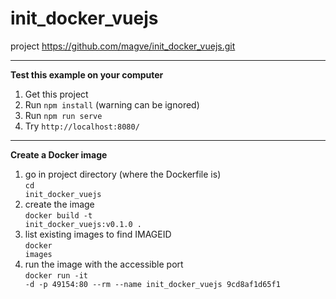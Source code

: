 # init_docker_vuejs

project https://github.com/magve/init_docker_vuejs.git

---

**Test this example on your computer**
1. Get this project
2. Run <code>npm install</code> (warning can be ignored)
3. Run <code>npm run serve</code>
4. Try <code>http://localhost:8080/</code>

---

**Create a Docker image**
1. go in project directory (where the Dockerfile is)<br />
<code>cd init_docker_vuejs</code>
2. create the image<br />
<code>docker build -t init_docker_vuejs:v0.1.0 .</code>
3. list existing images to find IMAGEID<br />
<code>docker images</code>
4. run the image with the accessible port <br />
<code>docker run -it -d -p 49154:80 --rm --name init_docker_vuejs 9cd8af1d65f1</code>
